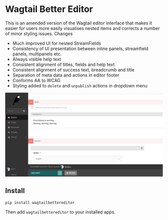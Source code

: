 Wagtail Better Editor
=====================
This is an amended version of the Wagtail editor interface that makes it easier for users more easily visualises nested items and corrects a number of minor styling issues. Changes

 - Much improved UI for nested StreamFields
 - Consistency of UI presentation between inline panels, streamfield panels, multipanels etc.
 - Always visible help text
 - Consistent alignment of titles, fields and help text
 - Consistent alignment of success text, breadcrumb and title
 - Separation of meta data and actions in editor footer
 - Conforms AA to WCAG
 - Styling added to `delete` and `unpublish` actions in dropdown menu 

![Screenshot](screenshot.png)

Install
-------

    pip install wagtailbettereditor

Then add `wagtailbettereditor` to your installed apps.
